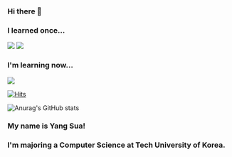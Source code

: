 ### Hi there 👋

### I learned once...
<img src="https://img.shields.io/badge/-Python-brightgreen"> <img src="https://img.shields.io/badge/-C-blue">

### I'm learning now...
<img src="https://img.shields.io/badge/-C++-brightgreen">

[![Hits](https://hits.seeyoufarm.com/api/count/incr/badge.svg?url=https%3A%2F%2Fgithub.com%2Fsua1897&count_bg=%2353799F&title_bg=%23000000&icon=&icon_color=%2353799F&title=hits&edge_flat=false)](https://hits.seeyoufarm.com)

![Anurag's GitHub stats](https://github-readme-stats.vercel.app/api?username=sua1897&show_icons=true&theme=radical)

### My name is Yang Sua!
### I'm majoring a Computer Science at Tech University of Korea.

<!--
**sua1897/sua1897** is a ✨ _special_ ✨ repository because its `README.md` (this file) appears on your GitHub profile.

Here are some ideas to get you started:

- 🔭 I’m currently working on ...
- 🌱 I’m currently learning ...
- 👯 I’m looking to collaborate on ...
- 🤔 I’m looking for help with ...
- 💬 Ask me about ...
- 📫 How to reach me: ...
- 😄 Pronouns: ...
- ⚡ Fun fact: ...
-->
